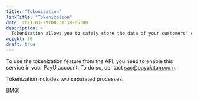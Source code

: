 ```yaml
---
title: "Tokenization"
linkTitle: "Tokenization"
date: 2021-03-29T08:31:38-05:00
description: >
  Tokenization allows you to safely store the data of your customers' credit cards through the creation of a token. This token lets you make regular charges or implement the _1 Click payment_ feature, following PCI DSS (Payment Card Industry Data Security Standard) security standards to handle credit card data.
weight: 30
draft: true
---
```


To use the tokenization feature from the API, you need to enable this service in your PayU account. To do so, contact sac@payulatam.com.

Tokenization includes two separated processes.

[IMG]
